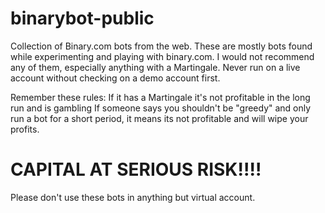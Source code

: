 # binarybot-public
Collection of Binary.com bots from the web. These are mostly bots found while experimenting and playing with binary.com. I would not recommend any of them, especially anything with a Martingale. Never run on a live account without checking on a demo account first.

Remember these rules:
If it has a Martingale it's not profitable in the long run and is gambling
If someone says you shouldn't be "greedy" and only run a bot for a short period, it means its not profitable and will wipe your profits.


# CAPITAL AT SERIOUS RISK!!!!
Please don't use these bots in anything but virtual account.
